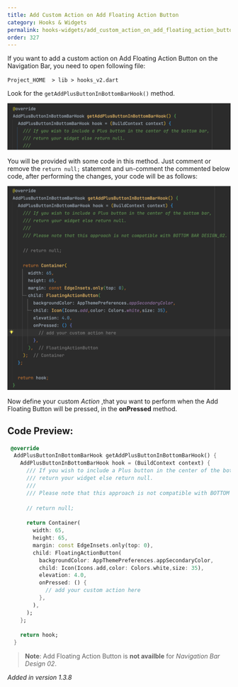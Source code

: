 ```yaml
---
title: Add Custom Action on Add Floating Action Button
category: Hooks & Widgets
permalink: hooks-widgets/add_custom_action_on_add_floating_action_button
order: 327
---
```


If you want to add a custom action on Add Floating Action Button on the Navigation Bar, you need to open following file:

`Project_HOME  > lib > hooks_v2.dart`

Look for the `getAddPlusButtonInBottomBarHook()` method.

![add-custom-action-add-floating-button](../../images/add-custom-action-add-floating-button.png)


You will be provided with some code in this method. Just comment or remove the `return null;` statement and un-comment the commented below code, after performing the changes, your code will be as follows:

![add-custom-action-add-floating-button-01](../../images/add-custom-action-add-floating-button-01.png)

Now define your custom *Action* ,that you want to perform when the Add Floating Button will be pressed, in the **onPressed** method.

## Code Preview:

```dart
 @override
  AddPlusButtonInBottomBarHook getAddPlusButtonInBottomBarHook() {
    AddPlusButtonInBottomBarHook hook = (BuildContext context) {
      /// If you wish to include a Plus button in the center of the bottom bar,
      /// return your widget else return null.
      ///
      /// Please note that this approach is not compatible with BOTTOM BAR DESIGN_02.

      // return null;

      return Container(
        width: 65,
        height: 65,
        margin: const EdgeInsets.only(top: 0),
        child: FloatingActionButton(
          backgroundColor: AppThemePreferences.appSecondaryColor,
          child: Icon(Icons.add,color: Colors.white,size: 35),
          elevation: 4.0,
          onPressed: () {
            // add your custom action here
          },
        ),
      );
    };

    return hook;
  }
```

> **Note**: Add Floating Action Button is **not availble** for *Navigation Bar Design 02*. 

*Added in version 1.3.8*

